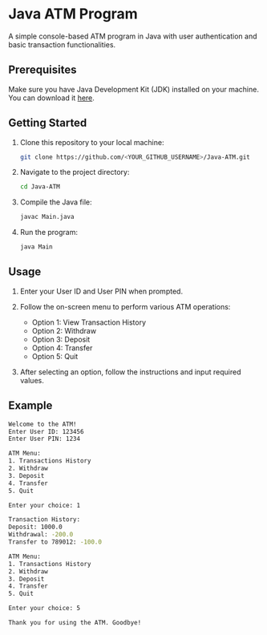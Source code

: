 # Java ATM Program

A simple console-based ATM program in Java with user authentication and basic transaction functionalities.

## Prerequisites
Make sure you have Java Development Kit (JDK) installed on your machine. You can download it [here](https://www.oracle.com/java/technologies/javase-downloads.html).

## Getting Started
1. Clone this repository to your local machine:

    ```bash
    git clone https://github.com/<YOUR_GITHUB_USERNAME>/Java-ATM.git
    ```

2. Navigate to the project directory:

    ```bash
    cd Java-ATM
    ```

3. Compile the Java file:

    ```bash
    javac Main.java
    ```

4. Run the program:

    ```bash
    java Main
    ```

## Usage
1. Enter your User ID and User PIN when prompted.
2. Follow the on-screen menu to perform various ATM operations:
    - Option 1: View Transaction History
    - Option 2: Withdraw
    - Option 3: Deposit
    - Option 4: Transfer
    - Option 5: Quit

3. After selecting an option, follow the instructions and input required values.

## Example
```bash
Welcome to the ATM!
Enter User ID: 123456
Enter User PIN: 1234

ATM Menu:
1. Transactions History
2. Withdraw
3. Deposit
4. Transfer
5. Quit

Enter your choice: 1

Transaction History:
Deposit: 1000.0
Withdrawal: -200.0
Transfer to 789012: -100.0

ATM Menu:
1. Transactions History
2. Withdraw
3. Deposit
4. Transfer
5. Quit

Enter your choice: 5

Thank you for using the ATM. Goodbye!
